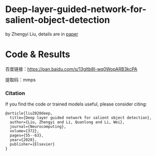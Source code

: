 # Deep-layer-guided-network-for-salient-object-detection   
by Zhengyi Liu, details are in [paper](https://www.sciencedirect.com/science/article/abs/pii/S0925231219312809)
# Code & Results 


百度链接：https://pan.baidu.com/s/13gltb8I-wq0WopARB3kcPA   

提取码：mmps

### Citation

If you find the code or trained models useful, please consider citing:

```
@article{liu2020deep,
  title={Deep layer guided network for salient object detection},
  author={Liu, Zhengyi and Li, Quanlong and Li, Wei},
  journal={Neurocomputing},
  volume={372},
  pages={55--63},
  year={2020},
  publisher={Elsevier}
}
```
